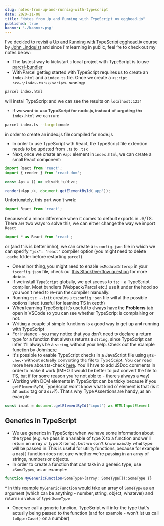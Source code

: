 ```yaml
---
slug: notes-from-up-and-running-with-typescript
date: 2020-11-08
title: "Notes from Up and Running with TypeScript on egghead.io"
published: true
banner: './banner.png'
---
```


I've decided to revisit a [Up and Running with TypeScript](https://egghead.io/courses/up-and-running-with-typescript?af=6p5abz) [egghead.io](https://egghead.io/s/km6vr) course by [John Lindquist](https://egghead.io/instructors/john-lindquist?af=6p5abz) and since I'm learning in public, feel fre to check out my notes below:

- The fastest way to kickstart a local project with TypeScript is to use [parcel-bundler](https://github.com/parcel-bundler/parcel)
- With Parcel getting started with TypeScript requires us to create an `index.html` and a `index.ts` file. Once we create a `<script src="/index.ts"></script>` running:

```bash
parcel index.html
```

will install TypeScript and we can see the results on `localhost:1234`
- If we want to use TypeScript for node.js, instead of targeting the `index.html` we can run:

```bash
parcel index.ts --target=node
```

in order to create an index.js file compiled for node.js
- In order to use TypeScript with React, the TypeScript file extension needs to be updated from `.ts` to `.tsx`
- Next, once we create an `#app` element in `index.html`, we can create a small React component:

```ts
import React from 'react';
import { render } from 'react-dom';

const App = () => <div>Hi!</div>;

render(<App />, document.getElementById('app'));
```

Unfortunately, this part won't work:

```ts
import React from 'react';
```

because of a minor difference when it comes to default exports in JS/TS. There are two ways to solve this, we can either change the way we import `React`

```ts
import * as React from 'react';
```

or (and this is better imho), we can create a `tsconfig.json` file in which we can specify `"jsx": "react"` compiler option (you might need to delete `.cache` folder before restarting `parcel`)

- One minor thing, you might need to enable `esModuleInterop` in your `tsconfig.json` file, check out [this StackOverflow question](https://stackoverflow.com/questions/56238356/understanding-esmoduleinterop-in-tsconfig-file) for more details
- If we install `TypeScript` globally, we get access to `tsc` - a TypeScript compiler. Most bundlers (Webpack/Parcel etc.) use it under the hood so you won't need to re-run the compiler manually.
- Running `tsc --init` creates a `tsconfig.json` file will al the possible options listed (useful for learning TS in depth)
- When learning TypeScript it's useful to always have the **Problems** tab open in VSCode so you can see whether TypeScript is complaining or not.
- Writing a couple of simple functions is a good way to get up and running with TypeScript
- For instance - you may notice that you don't need to declare a return type for a function that always returns a `string`, since TypeScript can infer it'll always be a `string`, without your help. Check out the example function by John [here](https://codesandbox.io/s/github/johnlindquist/typescript-lessons/tree/explore/?from-embed)
- It's possible to enable TypeScript checks in a JavaScript file using `@ts-check` without actually converting the file to TypeScript. You can read more here about ts-check [here](https://www.typescriptlang.org/docs/handbook/intro-to-js-ts.html). You'll have to add JSDoc comments in order to make it work (IMHO it would be better to just convert the file to TS, but if for some reason you're not able to - there's always a way)
- Working with DOM elements in TypeScript can be tricky because if you `getElementById`, TypeScript won't know what kind of element is that (is it an `audio` tag or a `div`?). That's why Type Assertions are handy, as an example:

```ts
const input = document.getElementById("input") as HTMLInputElement
```

## Generics in TypeScript

- We use generics in TypeScript when we have some information about the types (e.g. we pass in a variable of type X to a function and we'll return an array of type X items), but we don't know exactly what type will be passed in. This is useful for utility functions, because for example a `map()` function does not care whether we're passing in an array of strings, numbers or objects.
- In order to create a function that can take in a generic type, use `<SomeType>`, as an example:

```ts
function MyGenericFunction<SomeType>(array: SomeType[]):SomeType {}
```

^ in this example `MyGenericFunction` would take an array of `SomeType` as an argument (which can be anything - number, string, object, whatever) and returns a value of type `SomeType`.
- Once we call a generic function, TypeScript will infer the type that's actually being passed to the function (and for example - won't let us call `toUpperCase()` on a number)
